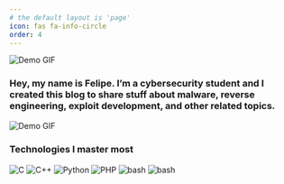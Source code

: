 ```yaml
---
# the default layout is 'page'
icon: fas fa-info-circle
order: 4
---
```

![Demo GIF](https://readme-typing-svg.demolab.com/?font=Fira+Code&size=19&pause=1000&color=11F72D&width=435&lines=Exploit+Today+)

### Hey, my name is Felipe. I’m a cybersecurity student and I created this blog to share stuff about malware, reverse engineering, exploit development, and other related topics.

![Demo GIF](https://i.pinimg.com/originals/d3/f7/e3/d3f7e3c37d8fb937ad1762578048c2d2.gif)

### Technologies I master most

<div style="display: inline-block;">
    <img align="center" alt="C" src="https://img.shields.io/badge/C-00599C?style=for-the-badge&logo=c&logoColor=white" />
    <img align="center" alt="C++" src="https://img.shields.io/badge/C%2B%2B-00599C?style=for-the-badge&logo=c%2B%2B&logoColor=white" />
    <img align="center" alt="Python" src="https://img.shields.io/badge/Python-3776AB?style=for-the-badge&logo=python&logoColor=white" />
    <img align="center" alt="PHP" src="https://img.shields.io/badge/PHP-777BB4?style=for-the-badge&logo=php&logoColor=white" />
    <img align="center" alt="bash" src="https://img.shields.io/badge/Shell_Script-121011?style=for-the-badge&logo=gnu-bash&logoColor=white" />
    <img align="center" alt="bash" src="https://img.shields.io/badge/Linux-FCC624?style=for-the-badge&logo=linux&logoColor=black" />
